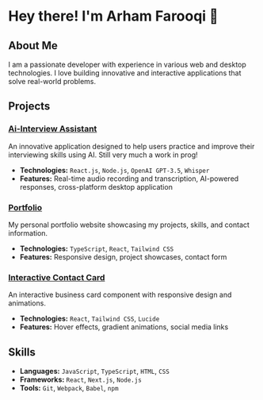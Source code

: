 # Hey there! I'm Arham Farooqi 👋

## About Me
I am a passionate developer with experience in various web and desktop technologies. I love building innovative and interactive applications that solve real-world problems.

## Projects

### [Ai-Interview Assistant](https://github.com/ArhamF/ai-interview-assistant)
An innovative application designed to help users practice and improve their interviewing skills using AI. Still very much a work in prog!
- **Technologies:** ```React.js```, ```Node.js```, ```OpenAI GPT-3.5```, ```Whisper```
- **Features:** Real-time audio recording and transcription, AI-powered responses, cross-platform desktop application

### [Portfolio](https://github.com/ArhamF/portfolio)
My personal portfolio website showcasing my projects, skills, and contact information.
- **Technologies:** ```TypeScript```, ```React```, ```Tailwind CSS```
- **Features:** Responsive design, project showcases, contact form

### [Interactive Contact Card](https://github.com/ArhamF/contact-card)
An interactive business card component with responsive design and animations.
- **Technologies:** ```React```, ```Tailwind CSS```, ```Lucide```
- **Features:** Hover effects, gradient animations, social media links

## Skills
- **Languages:** ```JavaScript```, ```TypeScript```, ```HTML```, ```CSS```
- **Frameworks:** ```React```, ```Next.js```, ```Node.js```
- **Tools:** ```Git```, ```Webpack```, ```Babel```, ```npm```
